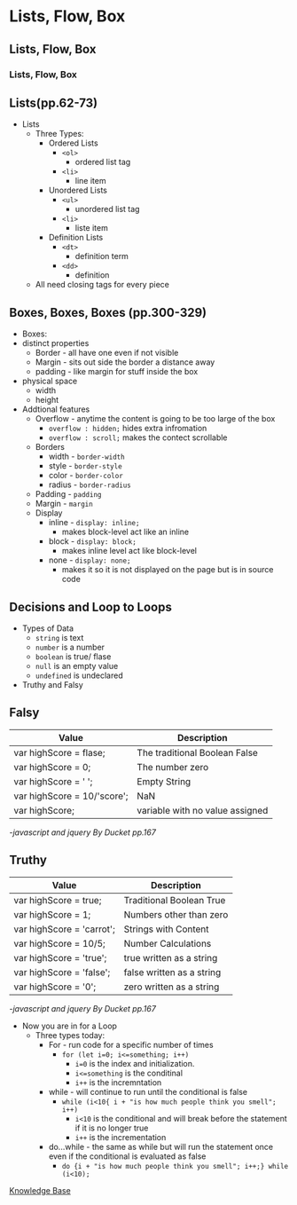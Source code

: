 # Lists, Flow, Box
## Lists, Flow, Box
### Lists, Flow, Box

## Lists(pp.62-73)
- Lists
  - Three Types:
    - Ordered Lists
      - `<ol>`
        - ordered list tag
      - `<li>`
        - line item
    - Unordered Lists
      - `<ul>`
        - unordered list tag
      - `<li>`
        - liste item
    - Definition Lists
      - `<dt>`
        - definition term
      - `<dd>`
        - definition
  - All need closing tags for every piece

## Boxes, Boxes, Boxes (pp.300-329)
- Boxes:
 - distinct properties
   - Border - all have one even if not visible
   - Margin - sits out side the border a distance away
   - padding - like margin for stuff inside the box
 - physical space
   - width
   - height
- Addtional features
  - Overflow - anytime the content is going to be too large of the box
    - `overflow : hidden;` hides extra infromation
    - `overflow : scroll;` makes the contect scrollable
  - Borders
    - width - `border-width`
    - style - `border-style`
    - color - `border-color`
    - radius - `border-radius`
  - Padding - `padding`
  - Margin - `margin`
  - Display
    - inline - `display: inline;`
      - makes block-level act like an inline
    - block - `display: block;`
      - makes inline level act like block-level
    - none - `display: none;`
      - makes it so it is not displayed on the page but is in source code

## Decisions and Loop to Loops
- Types of Data
  - `string` is text
  - `number` is a number
  - `boolean` is true/ flase
  - `null` is an empty value
  - `undefined` is undeclared
- Truthy and Falsy
## Falsy

| Value | Description |
| --- | --- |
|var highScore = flase;|The traditional Boolean False|
|var highScore = 0;|The number zero|
|var highScore = ' ';|Empty String|
|var highScore = 10/'score';|NaN|
|var highScore;| variable with no value assigned|

-*javascript and jquery By Ducket pp.167*

## Truthy

|Value| Description|
|---|---|
|var highScore = true;|Traditional Boolean True|
|var highScore = 1;| Numbers other than zero|
|var highScore = 'carrot';| Strings with Content|
|var highScore = 10/5;| Number Calculations|
|var highScore = 'true';| true written as a string|
|var highScore = 'false';| false written as a string|
|var highScore = '0';| zero written as a string|

-*javascript and jquery By Ducket pp.167*

- Now you are in for a Loop
  - Three types today:
    - For - run code for a specific number of times
      - `for (let i=0; i<=something; i++)` 
        - `i=0` is the index and initialization.
        - `i<=something` is the conditinal
        - `i++` is the incremntation
    - while - will continue to run until the conditional is false
      - `while (i<10{ i + "is how much people think you smell"; i++)`
        - `i<10` is the conditional and will break before the statement if it is no longer true
        - `i++` is the incrementation
    - do...while - the same as while but will run the statement once even if the conditional is evaluated as false
      - `do {i + "is how much people think you smell"; i++;} while (i<10); `

[Knowledge Base](README.md)